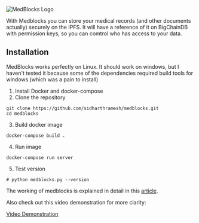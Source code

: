 ![MedBlocks Logo](https://i.imgur.com/Dx4LfC2.png)

With Medblocks you can store your medical records (and other documents actually) securely on the IPFS. It will have a reference of it on BigChainDB with permission keys, so you can comtrol who has access to your data.

## Installation
MedBlocks works perfectly on Linux. It should work on windows, but I haven't tested it because some of the dependencies required build tools for windows (which was a pain to install)

1. Install Docker and docker-compose
2. Clone the repository
```
git clone https://github.com/sidharthramesh/medblocks.git
cd medblocks

```
3. Build docker image
```
docker-compose build .
```
4. Run image
```
docker-compose run server
```
5. Test version
```
# python medblocks.py --version
```

The working of medblocks is explained in detail in this [article]().

Also check out this video demonstration for more clarity:

[Video Demonstration](https://www.youtube.com/watch?v=5R-0eyWU99I)
